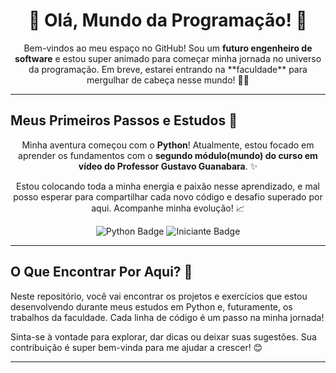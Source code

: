 

<h1 align="center">🚀 Olá, Mundo da Programação! 👋</h1>

<p align="center">
  Bem-vindos ao meu espaço no GitHub! Sou um <b>futuro engenheiro de software</b> e estou super animado para começar minha jornada no universo da programação. Em breve, estarei entrando na **faculdade** para mergulhar de cabeça nesse mundo! 👨‍🎓
</p>

---

## Meus Primeiros Passos e Estudos 🐍

<p align="center">
  Minha aventura começou com o <b>Python</b>! Atualmente, estou focado em aprender os fundamentos com o <b>segundo módulo(mundo) do curso em vídeo do Professor Gustavo Guanabara</b>. ✨
</p>

<p align="center">
  Estou colocando toda a minha energia e paixão nesse aprendizado, e mal posso esperar para compartilhar cada novo código e desafio superado por aqui. Acompanhe minha evolução! 📈
</p>

<p align="center">
  <img src="https://img.shields.io/badge/Python-3776AB?style=for-the-badge&logo=python&logoColor=white" alt="Python Badge">
  <img src="https://img.shields.io/badge/Status-Iniciante-green?style=for-the-badge&logo=github&logoColor=white" alt="Iniciante Badge">
</p>

---

## O Que Encontrar Por Aqui? 📂

<p>
  Neste repositório, você vai encontrar os projetos e exercícios que estou desenvolvendo durante meus estudos em Python e, futuramente, os trabalhos da faculdade. Cada linha de código é um passo na minha jornada!
</p>

<p>
  Sinta-se à vontade para explorar, dar dicas ou deixar suas sugestões. Sua contribuição é super bem-vinda para me ajudar a crescer! 😊
</p>

---
